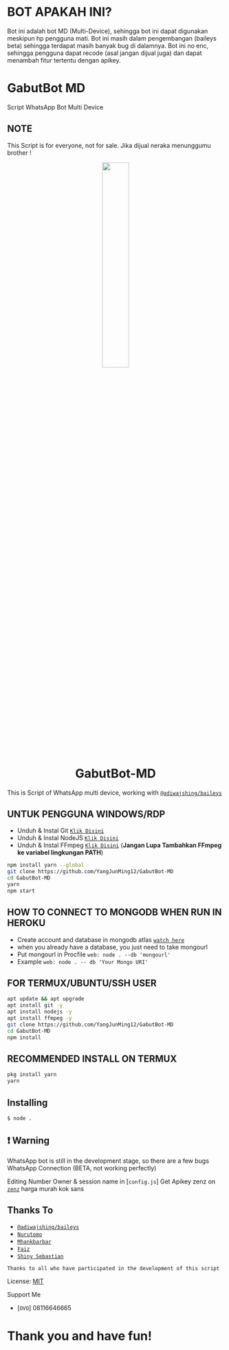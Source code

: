 # BOT APAKAH INI?
Bot ini adalah bot MD (Multi-Device), sehingga bot ini dapat digunakan meskipun hp pengguna mati. Bot ini masih dalam pengembangan (baileys beta) sehingga terdapat masih banyak bug di dalamnya. Bot ini no enc, sehingga pengguna dapat recode (asal jangan dijual juga) dan dapat menambah fitur tertentu dengan apikey. 

# GabutBot MD
Script WhatsApp Bot Multi Device

## NOTE
This Script is for everyone, not for sale. Jika dijual neraka menunggumu brother !

<p align="center">
	<img src="https://i.ibb.co/JQJ8MWh/demon-slayer-tanjiro-kamado-with-sharp-sword-on-fire-hd-anime-hd.jpg" width="35%" style="margin-left: auto;margin-right: auto;display: block;">
</p>
<h1 align="center">GabutBot-MD</h1>

This is Script of WhatsApp multi device, working with [`@adiwajshing/baileys`](https://github.com/adiwajshing/baileys)


## UNTUK PENGGUNA WINDOWS/RDP

* Unduh & Instal Git [`Klik Disini`](https://git-scm.com/downloads)
* Unduh & Instal NodeJS [`Klik Disini`](https://nodejs.org/en/download)
* Unduh & Instal FFmpeg [`Klik Disini`](https://ffmpeg.org/download.html) (**Jangan Lupa Tambahkan FFmpeg ke variabel lingkungan PATH**)


```bash
npm install yarn --global
git clone https://github.com/YangJunMing12/GabutBot-MD
cd GabutBot-MD
yarn
npm start
```

## HOW TO CONNECT TO MONGODB WHEN RUN IN HEROKU

* Create account and database in mongodb atlas [`watch here`](https://youtu.be/rPqRyYJmx2g)
* when you already have a database, you just need to take mongourl
* Put mongourl in Procfile `web: node . --db 'mongourl'`
* Example `web: node . -- db 'Your Mongo URI'`



## FOR TERMUX/UBUNTU/SSH USER

```bash
apt update && apt upgrade
apt install git -y
apt install nodejs -y
apt install ffmpeg -y
git clone https://github.com/YangJunMing12/GabutBot-MD
cd GabutBot-MD
npm install
```

## RECOMMENDED INSTALL ON TERMUX

```bash
pkg install yarn
yarn
```

## Installing
```bash
$ node .
```

## ❗ Warning
WhatsApp bot is still in the development stage, so there are a few bugs
WhatsApp Connection (BETA, not working perfectly)

Editing Number Owner & session name in [`config.js`]
Get Apikey zenz on [`zenz`](https://zenzapi.xyz/pricing) harga murah kok sans 


## Thanks To
* [`@adiwajshing/baileys`](https://github.com/adiwajshing/baileys)
* [`Nurutomo`](https://github.com/Nurutomo)
* [`Mhankbarbar`](https://github.com/MhankBarBar)
* [`Faiz`](https://github.com/FaizBastomi)
* [`Shiny Sebastian`](https://github.com/YangJunMing12)

```Thanks to all who have participated in the development of this script```


License: [MIT](https://en.wikipedia.org/wiki/MIT_License)

Support Me
* [`OVO`] 08116646665

# Thank you and have fun!
